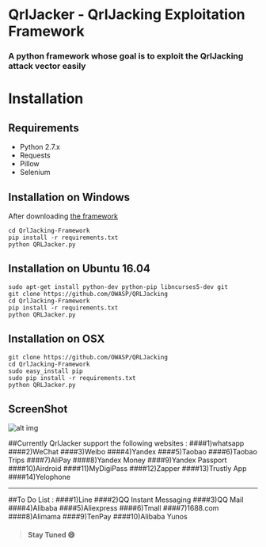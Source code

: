 # QrlJacker - QrlJacking Exploitation Framework
### A python framework whose goal is to exploit the QrlJacking attack vector easily

# Installation

## Requirements
* Python 2.7.x
* Requests
* Pillow
* Selenium

## Installation on Windows

After downloading [the framework](https://github.com/OWASP/QRLJacking)
  
  	cd QrlJacking-Framework
	pip install -r requirements.txt
	python QRLJacker.py

## Installation on Ubuntu 16.04

	sudo apt-get install python-dev python-pip libncurses5-dev git
	git clone https://github.com/OWASP/QRLJacking
	cd QrlJacking-Framework
	pip install -r requirements.txt
	python QRLJacker.py

## Installation on OSX

	git clone https://github.com/OWASP/QRLJacking
	cd QrlJacking-Framework
	sudo easy_install pip
	sudo pip install -r requirements.txt
	python QRLJacker.py

## ScreenShot
![alt img](https://github.com/OWASP/QRLJacking/blob/master/QrlJacking-Framework/ScreenShot.PNG)

##Currently QrlJacker support the following websites :
####1)whatsapp
####2)WeChat
####3)Weibo
####4)Yandex
####5)Taobao
####6)Taobao Trips
####7)AliPay
####8)Yandex Money
####9)Yandex Passport
####10)Airdroid
####11)MyDigiPass
####12)Zapper
####13)Trustly App
####14)Yelophone

------------------

##To Do List :
####1)Line
####2)QQ Instant Messaging
####3)QQ Mail
####4)Alibaba
####5)Aliexpress
####6)Tmall
####7)1688.com
####8)Alimama
####9)TenPay
####10)Alibaba Yunos

> #### Stay Tuned :smile:
